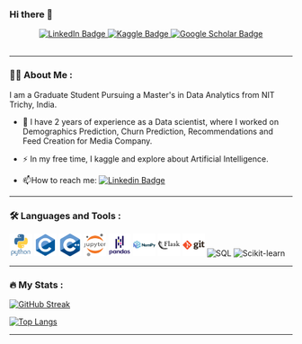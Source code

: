 ### Hi there 👋

<div id="header" align="center">
  <div id="badges">
    <a href="https://www.linkedin.com/in/gauri-toshniwal-52579b188/">
      <img src="https://img.shields.io/badge/LinkedIn-blue?style=for-the-badge&logo=linkedin&logoColor=white" alt="LinkedIn Badge"/>
    </a>
    <a href="https://www.kaggle.com/gauritoshniwal">
      <img src="https://img.shields.io/badge/Kaggle-red?style=for-the-badge&logo=kaggle&logoColor=white" alt="Kaggle Badge"/>
    </a>
    <a href="https://scholar.google.com/citations?user=W30krIUAAAAJ&hl=en">
      <img src="https://img.shields.io/badge/Google%20Scholar-blue?style=for-the-badge&logo=googlescholar&logoColor=white" alt="Google Scholar Badge"/>
    </a>
  </div>
  <img src="https://komarev.com/ghpvc/?username=gadmin7&style=flat-square&color=blue" alt=""/>
</div>

---

### :woman_technologist: About Me :
I am a Graduate Student Pursuing a Master's in Data Analytics from NIT Trichy, India.
- :telescope: I have 2 years of experience as a Data scientist, where I worked on Demographics Prediction, Churn Prediction, Recommendations and Feed Creation for Media Company.

- :zap: In my free time, I kaggle and explore about Artificial Intelligence.

- :mailbox:How to reach me: [![Linkedin Badge](https://img.shields.io/badge/-Gauri-blue?style=flat&logo=Linkedin&logoColor=white)](https://www.linkedin.com/in/gauri-toshniwal-52579b188/)

---

### :hammer_and_wrench: Languages and Tools :
<div>
  <!-- Python -->
<img src="https://github.com/devicons/devicon/blob/master/icons/python/python-original-wordmark.svg" title="Python" alt="Python" width="40" height="40"/>
  
<!-- C -->
<img src="https://github.com/devicons/devicon/blob/master/icons/c/c-original.svg" title="C" alt="C" width="40" height="40"/>

<!-- C++ -->
<img src="https://github.com/devicons/devicon/blob/master/icons/cplusplus/cplusplus-original.svg" title="C++" alt="C++" width="40" height="40"/>

<!-- Jupyter Notebooks -->
<img src="https://github.com/devicons/devicon/blob/master/icons/jupyter/jupyter-original-wordmark.svg" title="Jupyter Notebooks" alt="Jupyter Notebooks" width="40" height="40"/>

<!-- Pandas -->
<img src="https://github.com/devicons/devicon/blob/master/icons/pandas/pandas-original-wordmark.svg" title="Pandas" alt="Pandas" width="40" height="40"/>

<!-- NumPy -->
<img src="https://github.com/devicons/devicon/blob/master/icons/numpy/numpy-original-wordmark.svg" title="NumPy" alt="NumPy" width="40" height="40"/>

<!-- Flask -->
<img src="https://github.com/devicons/devicon/blob/master/icons/flask/flask-original-wordmark.svg" title="Flask" alt="Flask" width="40" height="40"/>

<!-- Git -->
<img src="https://github.com/devicons/devicon/blob/master/icons/git/git-original-wordmark.svg" title="Git" alt="Git" width="40" height="40"/>

<!-- SQL -->
<img src="https://github.com/devicons/devicon/blob/master/icons/sql/sql-original-wordmark.svg" title="SQL" alt="SQL" width="40" height="40"/>

<!-- Scikit-learn -->
<img src="https://github.com/devicons/devicon/blob/master/icons/scikit-learn/scikit-learn-original-wordmark.svg" title="Scikit-learn" alt="Scikit-learn" width="40" height="40"/>

</div>

---

### :fire: My Stats :
[![GitHub Streak](http://github-readme-streak-stats.herokuapp.com?user=gadmin7&theme=dark&background=000000)](https://git.io/streak-stats)

[![Top Langs](https://github-readme-stats.vercel.app/api/top-langs/?username=gadmin7&layout=compact&theme=vision-friendly-dark)](https://github.com/anuraghazra/github-readme-stats)

---
